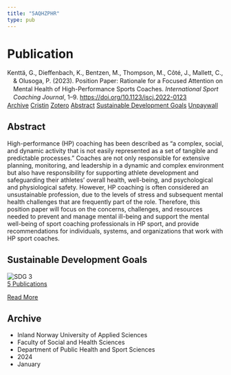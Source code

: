 ```yaml
---
title: "5AQHZPHR"
type: pub
---
```

<h1>Publication</h1>
<article id="csl-bib-container-5AQHZPHR" class="csl-bib-container">
  <div class="csl-bib-body" style="line-height: 1.35; padding-left: 1em; text-indent:-1em;">
  <div class="csl-entry">Kentt&#xE4;, G., Dieffenbach, K., Bentzen, M., Thompson, M., C&#xF4;t&#xE9;, J., Mallett, C., &amp; Olusoga, P. (2023). Position Paper: Rationale for a Focused Attention on Mental Health of High-Performance Sports Coaches. <i>International Sport Coaching Journal</i>, 1&#x2013;9. <a href="https://doi.org/10.1123/iscj.2022-0123">https://doi.org/10.1123/iscj.2022-0123</a></div>
</div>
  <div class="csl-bib-buttons">
    <a href="#taxonomy-article-5AQHZPHR" class="csl-bib-button">Archive</a>
    <a href="https://app.cristin.no/results/show.jsf?id=2222807" alt="Cristin URL" class="csl-bib-button">Cristin</a>
    <a href="http://zotero.org/groups/5402882/items/5AQHZPHR" alt="Zotero URL" class="csl-bib-button">Zotero</a>
    <a href="#abstract-article-5AQHZPHR" class="csl-bib-button">Abstract</a>
    <a href="#sdg-article-5AQHZPHR" class="csl-bib-button">Sustainable Development Goals</a>
    <a href="https://doi.org/10.1123/iscj.2022-0123" class="csl-bib-button">Unpaywall</a>
  </div>
  <div id="csl-bib-meta-container-5AQHZPHR"></div>
</article>
<div id="csl-bib-meta-5AQHZPHR" class="csl-bib-meta">
  <article id="abstract-article-5AQHZPHR" class="abstract-article">
    <h1>Abstract</h1>
    High-performance (HP) coaching has been described as “a complex, social, and dynamic activity that is not easily represented as a set of tangible and predictable processes.” Coaches are not only responsible for extensive planning, monitoring, and leadership in a dynamic and complex environment but also have responsibility for supporting athlete development and safeguarding their athletes’ overall health, well-being, and psychological and physiological safety. However, HP coaching is often considered an unsustainable profession, due to the levels of stress and subsequent mental health challenges that are frequently part of the role. Therefore, this position paper will focus on the concerns, challenges, and resources needed to prevent and manage mental ill-being and support the mental well-being of sport coaching professionals in HP sport, and provide recommendations for individuals, systems, and organizations that work with HP sport coaches.
  </article>
  <article id="sdg-article-5AQHZPHR" class="sdg-article">
    <h1>Sustainable Development Goals</h1>
    <div class="sdg-container"><div id="sdg3" class="sdg"> <img src="{{< params subfolder >}}images/sdg/sdg03_en.png" class="image" alt="SDG 3"> <div class="sdg-overlay"> <a href="{{< params subfolder >}}en/archive/?sdg=3#archive" class="sdg-publication-count"><span>5</span> Publications</a> <p><a href="https://sdgs.un.org/goals/goal3" class="sdg-read-more">Read More</a></p> </div> </div></div>
  </article>
  <article id="taxonomy-article-5AQHZPHR" class="taxonomy-article">
    <h1>Archive</h1>
    <ul>
      <li>Inland Norway University of Applied Sciences</li>
      <li>Faculty of Social and Health Sciences</li>
      <li>Department of Public Health and Sport Sciences</li>
      <li>2024</li>
      <li>January</li>
    </ul>
  </article>
</div>
